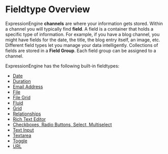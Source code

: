 <!--
    This source file is part of the open source project
    ExpressionEngine User Guide (https://github.com/ExpressionEngine/ExpressionEngine-User-Guide)

    @link      https://expressionengine.com/
    @copyright Copyright (c) 2003-2019, EllisLab Corp. (https://ellislab.com)
    @license   https://expressionengine.com/license Licensed under Apache License, Version 2.0
-->

# Fieldtype Overview

ExpressionEngine **channels** are where your information gets stored. Within a channel you will typically find **field**. A field is a container that holds a specific type of information. For example, if you have a blog channel, you might have fields for the date, the title, the blog entry itself, an image, etc. Different field types let you manage your data intelligently. Collections of fields are stored in a **Field Group**. Each field group can be assigned to a channel.

ExpressionEngine has the following built-in fieldtypes:

- [Date](fieldtypes/date.md)
- [Duration](fieldtypes/duration.md)
- [Email Address](fieldtypes/email-address.md)
- [File](fieldtypes/file.md)
- [File Grid](fieldtypes/file-grid.md)
- [Fluid](fieldtypes/fluid.md)
- [Grid](fieldtypes/grid.md)
- [Relationships](fieldtypes/relationships.md)
- [Rich Text Editor](fieldtypes/rte.md)
- [Checkboxes, Radio Buttons, Select, Multiselect](fieldtypes/select.md)
- [Text Input](fieldtypes/text.md)
- [Textarea](fieldtypes/textarea.md)
- [Toggle](fieldtypes/toggle.md)
- [URL](fieldtypes/url.md)

